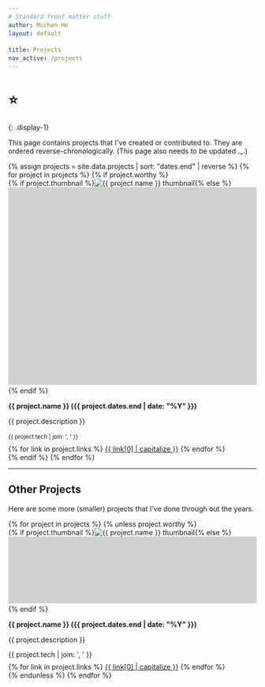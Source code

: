```yaml
---
# Standard front matter stuff
author: Muchen He
layout: default

title: Projects
nav_active: /projects
---
```


<style>
.p-item img, .p-item-sm img { width: 100%; height: 240px; object-fit: cover; max-height: 400px; }
.p-item p.tech, .p-item-sm p.tech { line-height: 1.15; }
.p-item p { margin-bottom: 0.6em; }
.p-item-sm p { margin-bottom: 0.6em; font-size: 14px;}
@media (min-width: 784px) {
	.p-item img { height: initial; }
	.p-item-sm img { height: 135px; }
}
</style>

# ⭐️
{: .display-1}

This page contains projects that I've created or contributed to. They are ordered reverse-chronologically. (This page also needs to be updated ._.)

<div class="row">
{% assign projects = site.data.projects | sort: "dates.end" | reverse %}
{% for project in projects %}
{% if project.worthy %}
<div class="p-item col-12 my-3 py-2">
	{% if project.thumbnail %}<img src="{{ project.thumbnail }}" alt="{{ project.name }} thumbnail" loading="lazy">{% else %}<img src="/assets/img/grey.jpg">{% endif %}
	<p class='mt-2'><strong>{{ project.name }} ({{ project.dates.end | date: "%Y" }})</strong></p>
	<p>{{ project.description }}</p>
	<p title="Tech used" class="text-muted tech"><small>{{ project.tech | join: ', ' }}</small></p>
	{% for link in project.links %}
	<a class="btn btn-xs btn-primary" href="{{ link[1] }}">{{ link[0] | capitalize }}</a>
	{% endfor %}
</div>
{% endif %}
{% endfor %}
</div>

---

## Other Projects

Here are some more (smaller) projects that I've done through out the years.

<div class="row">
{% for project in projects %}
{% unless project.worthy %}
<div class="p-item-sm col-md-4 my-3 py-2">
	{% if project.thumbnail %}<img src="{{ project.thumbnail }}" alt="{{ project.name }} thumbnail" loading="lazy">{% else %}<img src="/assets/img/grey.jpg">{% endif %}
	<p class='mt-2'><strong>{{ project.name }} ({{ project.dates.end | date: "%Y" }})</strong></p>
	<p>{{ project.description }}</p>
	<p title="Tech used" class="text-muted tech">{{ project.tech | join: ', ' }}</p>
	{% for link in project.links %}
	<a class="btn btn-xs btn-primary" href="{{ link[1] }}">{{ link[0] | capitalize }}</a>
	{% endfor %}
</div>
{% endunless %}
{% endfor %}

</div>